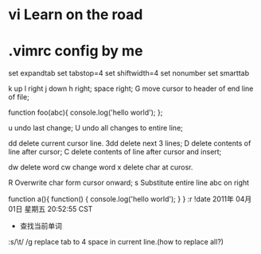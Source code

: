 # vi Learn on the road
# .vimrc config by me
set expandtab 
set tabstop=4
set shiftwidth=4
set nonumber
set smarttab

k up l right j down h right;
space right;
G move cursor to header of end line of file; 

function foo(abc){
	console.log('hello world');
};

u undo last change; U undo all changes to entire line;

dd delete current cursor line.
3dd delete next 3 lines;
D delete contents of line after cursor;
C delete contents of line after cursor and insert;

dw delete word
cw change word
x delete char at curosr. 

R Overwrite char form cursor onward;
s Substitute entire line
abc on right

function a(){
	function() {
		console.log('hello world');
	}
}
:r !date
2011年 04月 01日 星期五 20:52:55 CST

* 查找当前单词

:s/\t/    /g
replace tab to 4 space in current line.(how to replace all?)

